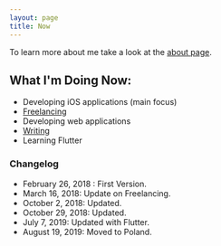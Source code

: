 ```yaml
---
layout: page
title: Now
---
```


To learn more about me take a look at the [about page][0].

## What I'm Doing Now:

- Developing iOS applications (main focus)
- [Freelancing][2]
- Developing web applications
- [Writing][1]
- Learning Flutter

### Changelog

- February 26, 2018 : First Version.
- March 16, 2018: Update on Freelancing.
- October 2, 2018: Updated.
- October 29, 2018: Updated.
- July 7, 2019: Updated with Flutter.
- August 19, 2019: Moved to Poland.

[0]: /about
[1]: /
[2]: /work
